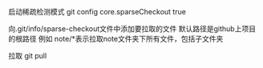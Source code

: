 启动稀疏检测模式
git config core.sparseCheckout true

向.git/info/sparse-checkout文件中添加要拉取的文件
默认路径是github上项目的根路径
例如 note/*表示拉取note文件夹下所有文件，包括子文件夹

拉取
git pull